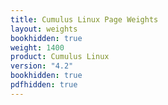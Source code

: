 ```yaml
---
title: Cumulus Linux Page Weights
layout: weights
bookhidden: true
weight: 1400
product: Cumulus Linux
version: "4.2"
bookhidden: true
pdfhidden: true
---
```


